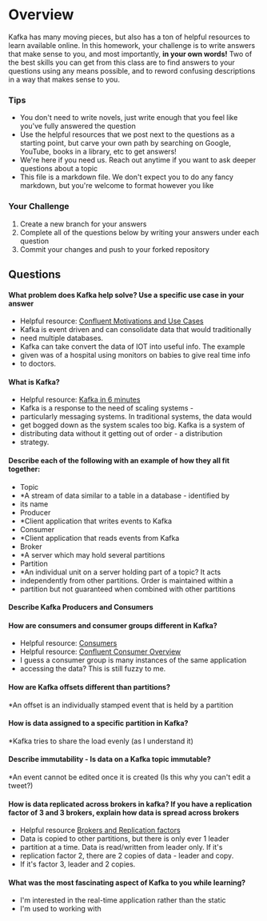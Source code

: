 # Overview

Kafka has many moving pieces, but also has a ton of helpful resources to learn available online. In this homework, your
challenge is to write answers that make sense to you, and most importantly, **in your own words!**
Two of the best skills you can get from this class are to find answers to your questions using any means possible, and to
reword confusing descriptions in a way that makes sense to you. 

### Tips
* You don't need to write novels, just write enough that you feel like you've fully answered the question
* Use the helpful resources that we post next to the questions as a starting point, but carve your own path by searching on Google, YouTube, books in a library, etc to get answers!
* We're here if you need us. Reach out anytime if you want to ask deeper questions about a topic 
* This file is a markdown file. We don't expect you to do any fancy markdown, but you're welcome to format however you like

### Your Challenge
1. Create a new branch for your answers 
2. Complete all of the questions below by writing your answers under each question
3. Commit your changes and push to your forked repository

## Questions
#### What problem does Kafka help solve? Use a specific use case in your answer 
* Helpful resource: [Confluent Motivations and Use Cases](https://youtu.be/BsojaA1XnpM)
* Kafka is event driven and can consolidate data that would traditionally
* need multiple databases.
* Kafka can take convert the data of IOT into useful info. The example
* given was of a hospital using monitors on babies to give real time info
* to doctors.

#### What is Kafka?
* Helpful resource: [Kafka in 6 minutes](https://youtu.be/Ch5VhJzaoaI) 
* Kafka is a response to the need of scaling systems -
* particularly messaging systems. In traditional systems, the data would
* get bogged down as the system scales too big. Kafka is a system of 
* distributing data without it getting out of order - a distribution
* strategy.

#### Describe each of the following with an example of how they all fit together: 
 * Topic
 * *A stream of data similar to a table in a database - identified by
 * its name
 * Producer
 * *Client application that writes events to Kafka
 * Consumer 
 * *Client application that reads events from Kafka
 * Broker
 * *A server which may hold several partitions
 * Partition
 * *An individual unit on a server holding part of a topic? It acts 
 * independently from other partitions. Order is maintained within a 
 * partition but not guaranteed when combined with other partitions

#### Describe Kafka Producers and Consumers

#### How are consumers and consumer groups different in Kafka? 
* Helpful resource: [Consumers](https://youtu.be/lAdG16KaHLs)
* Helpful resource: [Confluent Consumer Overview](https://youtu.be/Z9g4jMQwog0)
* I guess a consumer group is many instances of the same application
* accessing the data? This is still fuzzy to me.

#### How are Kafka offsets different than partitions? 
*An offset is an individually stamped event that is held by a partition

#### How is data assigned to a specific partition in Kafka?
*Kafka tries to share the load evenly (as I understand it)

#### Describe immutability - Is data on a Kafka topic immutable?
*An event cannot be edited once it is created (Is this why you can't edit
a tweet?)

#### How is data replicated across brokers in kafka? If you have a replication factor of 3 and 3 brokers, explain how data is spread across brokers
* Helpful resource [Brokers and Replication factors](https://youtu.be/ZOU7PJWZU9w)
* Data is copied to other partitions, but there is only ever 1 leader
* partition at a time. Data is read/written from leader only. If it's
* replication factor 2, there are 2 copies of data - leader and copy.
* If it's factor 3, leader and 2 copies.

#### What was the most fascinating aspect of Kafka to you while learning? 
* I'm interested in the real-time application rather than the static
* I'm used to working with